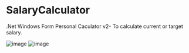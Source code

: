 # SalaryCalculator
.Net Windows Form Personal Caculator v2- To calculate current or target salary.

![image](https://github.com/robmars123/SalaryCalculatorv2/assets/17890340/e06142ca-099c-4bfd-ad6e-650a819f1fba)
![image](https://github.com/robmars123/SalaryCalculatorv2/assets/17890340/222345ad-796b-4671-920f-8041bdfae66e)


